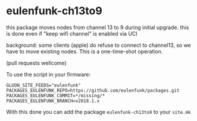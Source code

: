 eulenfunk-ch13to9
=================

this package moves nodes from channel 13 to 9 during initial upgrade.
this is done even if "keep wifi channel" is enabled via UCI

background: some clients (apple) do refuse to connect to channel13, so we
have to move existing nodes. 
This is a one-time-shot operation. 

(pull requests wellcome)


To use the script in your firmware:

```
GLUON_SITE_FEEDS="eulenfunk"
PACKAGES_EULENFUNK_REPO=https://github.com/eulenfunk/packages.git
PACKAGES_EULENFUNK_COMMIT=*/missing/*
PACKAGES_EULENFUNK_BRANCH=v2018.1.x
```

With this done you can add the package `eulenfunk-ch13to9` to your `site.mk`
